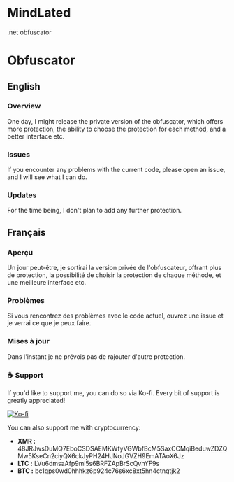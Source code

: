 # MindLated
.net obfuscator

# Obfuscator

## English

### Overview
One day, I might release the private version of the obfuscator, which offers more protection, the ability to choose the protection for each method, and a better interface etc.

### Issues
If you encounter any problems with the current code, please open an issue, and I will see what I can do.

### Updates
For the time being, I don't plan to add any further protection.

## Français

### Aperçu
Un jour peut-être, je sortirai la version privée de l'obfuscateur, offrant plus de protection, la possibilité de choisir la protection de chaque méthode, et une meilleure interface etc.

### Problèmes
Si vous rencontrez des problèmes avec le code actuel, ouvrez une issue et je verrai ce que je peux faire.

### Mises à jour
Dans l'instant je ne prévois pas de rajouter d'autre protection.


<h3 align="left">☕ Support</h3>
<p align="left">If you'd like to support me, you can do so via Ko-fi. Every bit of support is greatly appreciated!</p>
<p align="left">
  <a href='https://ko-fi.com/K3K611OMU5' target='_blank'>
    <img src='https://ko-fi.com/img/githubbutton_sm.svg' alt='Ko-fi' />
  </a>
</p>

<p align="left">You can also support me with cryptocurrency:</p>
<ul align="left">
  <li><strong>XMR :</strong> 48JRJwsDuMQ7EboCSDSAEMKWfyVGWbfBcM5SaxCCMqiBeduwZDZQMw5KseCn2ciyQX6ckJyPH24HJNoJGVZH9EmATAoX6Jz</li>
  <li><strong>LTC :</strong> LVu6dmsaAfp9mi5s6BRFZApBrScQvhYF9s</li>
  <li><strong>BTC :</strong> bc1qps0wd0hhhkz6p924c76s6xc8xt5hn4ctnqtjk2</li>
</ul>
